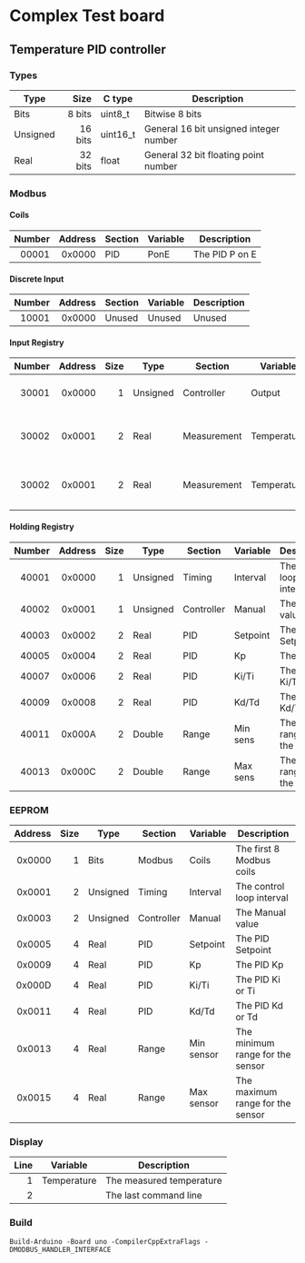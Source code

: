 # Complex Test board
## Temperature PID controller

### Types

| Type     | Size    | C type   | Description                            |
|----------|--------:|----------|----------------------------------------|
| Bits     |  8 bits | uint8_t  | Bitwise 8 bits                         |
| Unsigned | 16 bits | uint16_t | General 16 bit unsigned integer number |
| Real     | 32 bits | float    | General 32 bit floating point number   |

### Modbus

#### Coils

| Number | Address | Section | Variable | Description    |
|-------:|--------:|---------|----------|----------------|
|  00001 |  0x0000 | PID     | PonE     | The PID P on E |


#### Discrete Input

| Number | Address | Section | Variable | Description |
|-------:|--------:|---------|----------|-------------|
|  10001 |  0x0000 | Unused  | Unused   | Unused      |

#### Input Registry

| Number | Address | Size | Type     | Section     | Variable    | Description                     |
|-------:|--------:|-----:|----------|-------------|-------------|---------------------------------|
|  30001 |  0x0000 |    1 | Unsigned | Controller  | Output      | The Manual or Controller output |
|  30002 |  0x0001 |    2 | Real     | Measurement | Temperature | The Measured Temperature in °C  |
|  30002 |  0x0001 |    2 | Real     | Measurement | Temperature | The Measured Temperature in °C  |

#### Holding Registry

| Number | Address | Size | Type     | Section    | Variable | Description               |
|-------:|--------:|-----:|----------|------------|----------|---------------------------|
|  40001 |  0x0000 |    1 | Unsigned | Timing     | Interval | The control loop interval |
|  40002 |  0x0001 |    1 | Unsigned | Controller | Manual   | The Manual value          |
|  40003 |  0x0002 |    2 | Real     | PID        | Setpoint | The PID Setpoint          |
|  40005 |  0x0004 |    2 | Real     | PID        | Kp       | The PID Kp                |
|  40007 |  0x0006 |    2 | Real     | PID        | Ki/Ti    | The PID Ki/Ti             |
|  40009 |  0x0008 |    2 | Real     | PID        | Kd/Td    | The PID Kd/Td             |
|  40011 |  0x000A |    2 | Double   | Range      | Min sens | The min range for the sens|
|  40013 |  0x000C |    2 | Double   | Range      | Max sens | The max range for the sens|

### EEPROM

| Address | Size | Type     | Section    | Variable   | Description                      |
|--------:|-----:|----------|------------|------------|----------------------------------|
| 0x0000  |    1 | Bits     | Modbus     | Coils      | The first 8 Modbus coils         |
| 0x0001  |    2 | Unsigned | Timing     | Interval   | The control loop interval        |
| 0x0003  |    2 | Unsigned | Controller | Manual     | The Manual value                 |
| 0x0005  |    4 | Real     | PID        | Setpoint   | The PID Setpoint                 |
| 0x0009  |    4 | Real     | PID        | Kp         | The PID Kp                       |
| 0x000D  |    4 | Real     | PID        | Ki/Ti      | The PID Ki or Ti                 |
| 0x0011  |    4 | Real     | PID        | Kd/Td      | The PID Kd or Td                 |
| 0x0013  |    4 | Real     | Range      | Min sensor | The minimum range for the sensor |
| 0x0015  |    4 | Real     | Range      | Max sensor | The maximum range for the sensor |

### Display

| Line | Variable    | Description               |
|-----:|-------------|---------------------------|
|    1 | Temperature | The measured temperature  |
|    2 |             | The last command line     |

### Build

`Build-Arduino -Board uno -CompilerCppExtraFlags -DMODBUS_HANDLER_INTERFACE`